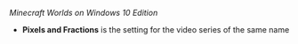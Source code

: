 *Minecraft Worlds on Windows 10 Edition*
- **Pixels and Fractions** is the setting for the video series of the same name

